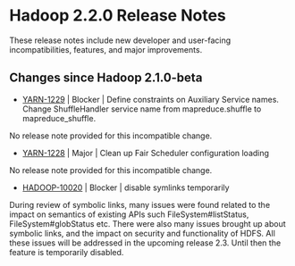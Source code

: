 # Hadoop  2.2.0 Release Notes

These release notes include new developer and user-facing incompatibilities, features, and major improvements.

## Changes since Hadoop 2.1.0-beta

* [YARN-1229](https://issues.apache.org/jira/browse/YARN-1229) | Blocker | Define constraints on Auxiliary Service names. Change ShuffleHandler service name from mapreduce.shuffle to mapreduce\_shuffle.

No release note provided for this incompatible change.

* [YARN-1228](https://issues.apache.org/jira/browse/YARN-1228) | Major | Clean up Fair Scheduler configuration loading

No release note provided for this incompatible change.

* [HADOOP-10020](https://issues.apache.org/jira/browse/HADOOP-10020) | Blocker | disable symlinks temporarily

During review of symbolic links, many issues were found related to the impact on semantics of existing APIs such FileSystem#listStatus, FileSystem#globStatus etc. There were also many issues brought up about symbolic links, and the impact on security and functionality of HDFS. All these issues will be addressed in the upcoming release 2.3. Until then the feature is temporarily disabled.




